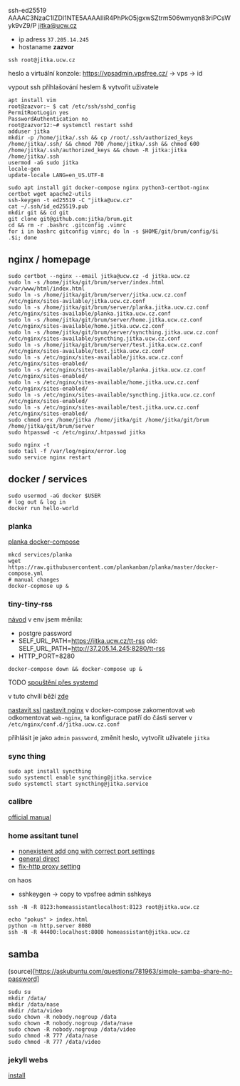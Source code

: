 ssh-ed25519 AAAAC3NzaC1lZDI1NTE5AAAAIIiR4PhPkO5jgxwSZtrm506wmyqn83riPCsWyk9vZ9/P jitka@ucw.cz
* ip adress `37.205.14.245`
* hostaname **zazvor**
```
ssh root@jitka.ucw.cz
```
heslo a virtuální konzole:
https://vpsadmin.vpsfree.cz/ -> vps -> id 

vypout ssh příhlašování heslem & vytvořit uživatele
```
apt install vim
root@zazvor:~ $ cat /etc/ssh/sshd_config 
PermitRootLogin yes
PasswordAuthentication no
root@zazvor12:~# systemctl restart sshd
adduser jitka
mkdir -p /home/jitka/.ssh && cp /root/.ssh/authorized_keys /home/jitka/.ssh/ && chmod 700 /home/jitka/.ssh && chmod 600 /home/jitka/.ssh/authorized_keys && chown -R jitka:jitka /home/jitka/.ssh
usermod -aG sudo jitka
locale-gen
update-locale LANG=en_US.UTF-8
```

```
sudo apt install git docker-compose nginx python3-certbot-nginx certbot wget apache2-utils
ssh-keygen -t ed25519 -C "jitka@ucw.cz"
cat ~/.ssh/id_ed25519.pub
mkdir git && cd git
git clone git@github.com:jitka/brum.git
cd && rm -r .bashrc .gitconfig .vimrc
for i in bashrc gitconfig vimrc; do ln -s $HOME/git/brum/config/$i .$i; done
```

## nginx / homepage

```
sudo certbot --nginx --email jitka@ucw.cz -d jitka.ucw.cz
sudo ln -s /home/jitka/git/brum/server/index.html /var/www/html/index.html
sudo ln -s /home/jitka/git/brum/server/jitka.ucw.cz.conf /etc/nginx/sites-avilable/jitka.ucw.cz.conf
sudo ln -s /home/jitka/git/brum/server/planka.jitka.ucw.cz.conf /etc/nginx/sites-available/planka.jitka.ucw.cz.conf
sudo ln -s /home/jitka/git/brum/server/home.jitka.ucw.cz.conf /etc/nginx/sites-available/home.jitka.ucw.cz.conf
sudo ln -s /home/jitka/git/brum/server/syncthing.jitka.ucw.cz.conf /etc/nginx/sites-available/syncthing.jitka.ucw.cz.conf
sudo ln -s /home/jitka/git/brum/server/test.jitka.ucw.cz.conf /etc/nginx/sites-available/test.jitka.ucw.cz.conf
sudo ln -s /etc/nginx/sites-available/jitka.ucw.cz.conf /etc/nginx/sites-enabled/
sudo ln -s /etc/nginx/sites-available/planka.jitka.ucw.cz.conf /etc/nginx/sites-enabled/
sudo ln -s /etc/nginx/sites-available/home.jitka.ucw.cz.conf /etc/nginx/sites-enabled/
sudo ln -s /etc/nginx/sites-available/syncthing.jitka.ucw.cz.conf /etc/nginx/sites-enabled/
sudo ln -s /etc/nginx/sites-available/test.jitka.ucw.cz.conf /etc/nginx/sites-enabled/
sudo chmod o+x /home/jitka /home/jitka/git /home/jitka/git/brum /home/jitka/git/brum/server
sudo htpasswd -c /etc/nginx/.htpasswd jitka

sudo nginx -t
sudo tail -f /var/log/nginx/error.log
sudo service nginx restart
```

## docker / services

```
sudo usermod -aG docker $USER
# log out & log in
docker run hello-world
```

### planka

[planka docker-compose](https://docs.planka.cloud/docs/installation/docker/production_version)
```
mkcd services/planka
wget https://raw.githubusercontent.com/plankanban/planka/master/docker-compose.yml
# manual changes
docker-copmose up &
```


### tiny-tiny-rss
[návod](https://git.tt-rss.org/fox/ttrss-docker-compose/src/static-dockerhub/README.md)
v env jsem měnila:
* postgre password 
* SELF_URL_PATH=https://jitka.ucw.cz/tt-rss old: SELF_URL_PATH=http://37.205.14.245:8280/tt-rss
* HTTP_PORT=8280

```
docker-compose down && docker-compose up &
```
TODO [spouštění přes systemd](https://community.hetzner.com/tutorials/docker-compose-as-systemd-service)

v tuto chvílí běží [zde](http://37.205.14.245:8280/tt-rss/)

[nastavit ssl](https://git.tt-rss.org/fox/ttrss-docker-compose/wiki#using-ssl-with-letsencrypt)
[nastavit nginx](https://git.tt-rss.org/fox/ttrss-docker-compose/wiki#how-do-i-put-this-container-behind-a-reverse-proxy) v docker-compose zakomentovat `web` odkomentovat `web-nginx`, ta konfigurace patří do části server v `/etc/nginx/conf.d/jitka.ucw.cz.conf` 


přihlásit je jako `admin` `password`, změnit heslo, vytvořit uživatele `jitka`

### sync thing

```
sudo apt install syncthing
sudo systemctl enable syncthing@jitka.service
sudo systemctl start syncthing@jitka.service
```


### calibre
[official manual](https://manual.calibre-ebook.com/server.html#accessing-the-server-from-devices-on-your-home-network)

### home assitant tunel

* [nonexistent add ong with correct port settings](https://carly.be/expose-home-assistant-through-ssh-tunnel/)
* [general direct](https://community.home-assistant.io/t/ssh-tunneling-using-a-remote-server/318644)
* [fix-http proxy setting](https://community.home-assistant.io/t/home-assistant-400-bad-request-docker-proxy-solution/322163)

on haos
* sshkeygen -> copy to vpsfree admin sshkeys
```
ssh -N -R 8123:homeassistantlocalhost:8123 root@jitka.ucw.cz
```


```
echo "pokus" > index.html
python -m http.server 8080
ssh -N -R 44400:localhost:8080 homeassistant@jitka.ucw.cz
```

## samba

(source)[https://askubuntu.com/questions/781963/simple-samba-share-no-password]

```
sudu su
mkdir /data/
mkdir /data/nase
mkdir /data/video
sudo chown -R nobody.nogroup /data
sudo chown -R nobody.nogroup /data/nase
sudo chown -R nobody.nogroup /data/video
sudo chmod -R 777 /data/nase
sudo chmod -R 777 /data/video
```

### jekyll webs
[install](https://jekyllrb.com/docs/installation/ubuntu/)
